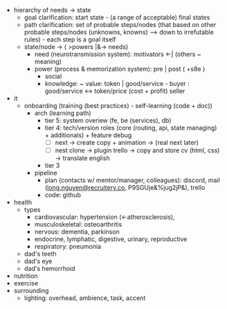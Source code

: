 - hierarchy of needs -> state
	- goal clarification: start state - (a range of acceptable) final states
	- path clarification: set of probable steps/nodes (that based on other probable steps/nodes (unknowns, knowns) --> down to irrefutable rules) - each step is a goal itself
	- state/node -> ( >powers |&-> needs)
		- need (neurotransmission system): motivators <-| (others ~ meaning)
		- power (process & memorization system):  pre | post ( +s8e )
			- social
			- knowledge:  ~ value: token | good/service - buyer : good/service <-> token/price (cost + profit) seller
- it
	- onboarding (training (best practices) - self-learning (code + doc))
		- arch (learning path)
			- tier 5: system overiew (fe, be (services), db)
			- tier 4: tech/version roles (core (routing, api, state managing) + additionals) + feature debug
				- [ ] next -> create copy + animation -> (real next later)
				- [ ] nest clone -> plugin trello -> copy and store cv (html, css) -> translate english
			- tier 3
		- pipeline
			- plan (contacts w/ mentor/manager, colleagues): discord, mail (long.nguyen@recruitery.co, P9SGUje&%jug2jP&), trello 
			- code: github
- health
	- types
		- cardiovascular: hypertension (<-atherosclerosis), 
		- musculoskeletal: osteoarthritis
		- nervous: dementia, parkinson
		- endocrine, lymphatic, digestive, urinary, reproductive
		- respiratory: pneumonia
	- dad's teeth
	- dad's eye
	- dad's hemorrhoid
- nutrition
- exercise
- surrounding 
	- lighting: overhead, ambience, task, accent 
